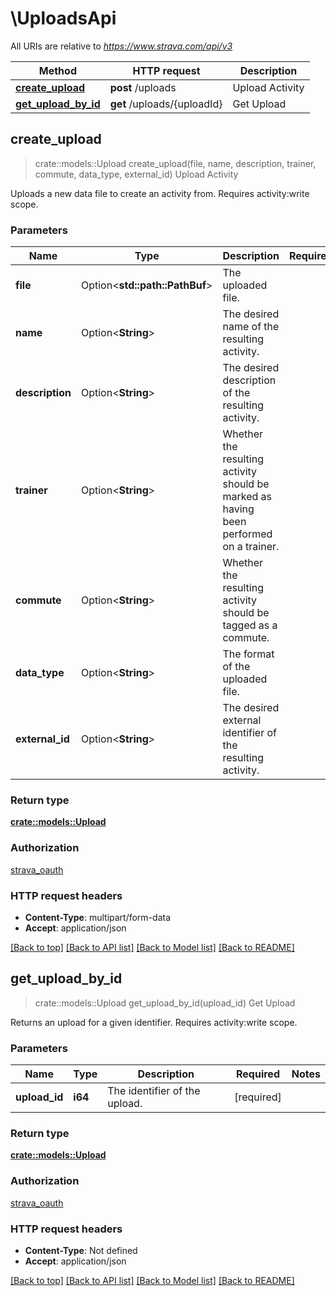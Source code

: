 # \UploadsApi

All URIs are relative to *https://www.strava.com/api/v3*

Method | HTTP request | Description
------------- | ------------- | -------------
[**create_upload**](UploadsApi.md#create_upload) | **post** /uploads | Upload Activity
[**get_upload_by_id**](UploadsApi.md#get_upload_by_id) | **get** /uploads/{uploadId} | Get Upload



## create_upload

> crate::models::Upload create_upload(file, name, description, trainer, commute, data_type, external_id)
Upload Activity

Uploads a new data file to create an activity from. Requires activity:write scope.

### Parameters


Name | Type | Description  | Required | Notes
------------- | ------------- | ------------- | ------------- | -------------
**file** | Option<**std::path::PathBuf**> | The uploaded file. |  |
**name** | Option<**String**> | The desired name of the resulting activity. |  |
**description** | Option<**String**> | The desired description of the resulting activity. |  |
**trainer** | Option<**String**> | Whether the resulting activity should be marked as having been performed on a trainer. |  |
**commute** | Option<**String**> | Whether the resulting activity should be tagged as a commute. |  |
**data_type** | Option<**String**> | The format of the uploaded file. |  |
**external_id** | Option<**String**> | The desired external identifier of the resulting activity. |  |

### Return type

[**crate::models::Upload**](Upload.md)

### Authorization

[strava_oauth](../README.md#strava_oauth)

### HTTP request headers

- **Content-Type**: multipart/form-data
- **Accept**: application/json

[[Back to top]](#) [[Back to API list]](../README.md#documentation-for-api-endpoints) [[Back to Model list]](../README.md#documentation-for-models) [[Back to README]](../README.md)


## get_upload_by_id

> crate::models::Upload get_upload_by_id(upload_id)
Get Upload

Returns an upload for a given identifier. Requires activity:write scope.

### Parameters


Name | Type | Description  | Required | Notes
------------- | ------------- | ------------- | ------------- | -------------
**upload_id** | **i64** | The identifier of the upload. | [required] |

### Return type

[**crate::models::Upload**](Upload.md)

### Authorization

[strava_oauth](../README.md#strava_oauth)

### HTTP request headers

- **Content-Type**: Not defined
- **Accept**: application/json

[[Back to top]](#) [[Back to API list]](../README.md#documentation-for-api-endpoints) [[Back to Model list]](../README.md#documentation-for-models) [[Back to README]](../README.md)

